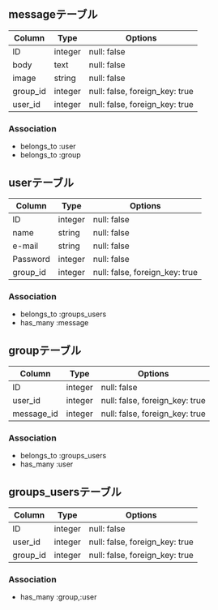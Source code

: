## messageテーブル

|Column|Type|Options|
|------|----|-------|
|ID|integer|null: false|
|body|text|null: false|
|image|string|null: false|
|group_id|integer|null: false, foreign_key: true|
|user_id|integer|null: false, foreign_key: true|

### Association
- belongs_to :user
- belongs_to :group

## userテーブル

|Column|Type|Options|
|------|----|-------|
|ID|integer|null: false|
|name|string|null: false|
|e-mail|string|null: false|
|Password|integer|null: false|
|group_id|integer|null: false, foreign_key: true|
### Association
- belongs_to :groups_users
- has_many :message

## groupテーブル

|Column|Type|Options|
|------|----|-------|
|ID|integer|null: false|
|user_id|integer|null: false, foreign_key: true|
|message_id|integer|null: false, foreign_key: true|

### Association
- belongs_to :groups_users
- has_many :user

## groups_usersテーブル

|Column|Type|Options|
|------|----|-------|
|ID|integer|null: false|
|user_id|integer|null: false, foreign_key: true|
|group_id|integer|null: false, foreign_key: true|

### Association
- has_many :group,:user
